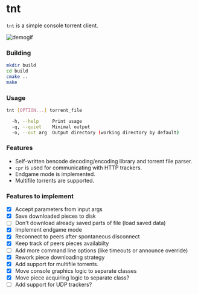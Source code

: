 # tnt
`tnt` is a simple console torrent client.

![demogif](https://github.com/alt-qi/tnt/blob/main/demo.gif)

### Building
```sh
mkdir build
cd build
cmake ..
make
```

### Usage
```sh
tnt [OPTION...] torrent_file

  -h, --help     Print usage
  -q, --quiet    Minimal output
  -o, --out arg  Output directory (working directory by default)
```

### Features
- Self-written bencode decoding/encoding library and torrent file parser.
- `cpr` is used for communicating with HTTP trackers.
- Endgame mode is implemented.
- Multifile torrents are supported.

### Features to implement
- [x] Accept parameters from input args
- [x] Save downloaded pieces to disk
- [ ] Don't download already saved parts of file (load saved data)
- [x] Implement endgame mode
- [x] Reconnect to peers after spontaneous disconnect
- [x] Keep track of peers pieces availabilty 
- [ ] Add more command line options (like timeouts or announce override)
- [x] Rework piece downloading strategy
- [x] Add support for multifile torrents.
- [x] Move console graphics logic to separate classes
- [x] Move piece acquiring logic to separate class? 
- [ ] Add support for UDP trackers?
